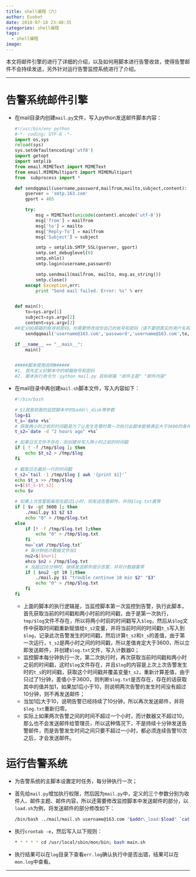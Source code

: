 ```yaml
---
title: shell编程（六）
author: Evobot
date: 2018-07-18 23:40:35
categories: shell编程
tags:
  - shell编程
image:
---
```




本文将邮件引擎的进行了详细的介绍，以及如何用脚本进行告警收敛，使得告警邮件不会持续发送，另外针对运行告警监控系统进行了介绍。

<!--more-->

---

# 告警系统邮件引擎

- 在mail目录内创建`mail.py`文件，写入python发送邮件脚本内容：

  ```python
  #!/usr/bin/env python
  #-*- coding: UTF-8 -*-
  import os,sys
  reload(sys)
  sys.setdefaultencoding('utf8')
  import getopt
  import smtplib
  from email.MIMEText import MIMEText
  from email.MIMEMultipart import MIMEMultipart
  from  subprocess import *
  
  def sendqqmail(username,password,mailfrom,mailto,subject,content):
      gserver = 'smtp.163.com'
      gport = 465
  
      try:
          msg = MIMEText(unicode(content).encode('utf-8'))
          msg['from'] = mailfrom
          msg['to'] = mailto
          msg['Reply-To'] = mailfrom
          msg['Subject'] = subject
  
          smtp = smtplib.SMTP_SSL(gserver, gport)
          smtp.set_debuglevel(0)
          smtp.ehlo()
          smtp.login(username,password)
  
          smtp.sendmail(mailfrom, mailto, msg.as_string())
          smtp.close()
      except Exception,err:
          print "Send mail failed. Error: %s" % err
  
  
  def main():
      to=sys.argv[1]
      subject=sys.argv[2]
      content=sys.argv[3]
  ##定义QQ邮箱的账号和密码，你需要修改成你自己的账号和密码（请不要把真实的用户名和密码放到网上公开，否则你会死的很惨)
      sendqqmail('username@163.com','password','username@163.com',to,subject,content)
  
  if __name__ == "__main__":
      main()
  
  
  #####脚本使用说明######
  #1. 首先定义好脚本中的邮箱账号和密码
  #2. 脚本执行命令为：python mail.py 目标邮箱 "邮件主题" "邮件内容"
  
  ```

- 在mail目录中再创建`mail.sh`脚本文件，写入内容如下：

  ```bash
  #!/bin/bash
  
  # $1就是前面的监控脚本中的$addr\_disk等参数
  log=$1
  t_s=`date +%s`
  # 获取两小时之前的时间戳是为了让发生告警时第一次执行此脚本能够满足大于3600的条件，从而发送邮件
  t_s2=`date -d "2 hours ago" +%s`
  
  # 如果日志文件不存在，则创建并写入两小时之前的时间戳
  if [ ! -f /tmp/$log ]; then
      echo $t_s2 > /tmp/$log
  fi
  
  # 截取日志最后一行的时间戳
  t_s2=`tail -1 /tmp/$log | awk '{print $1}'`
  echo $t_s >> /tmp/$log
  v=$[$t_s-$t_s2]
  echo $v
  
  # 如果上次告警距离现在超过1小时，则发送告警邮件，并将$log.txt置零
  if [ $v -gt 3600 ]; then
      ./mail.py $1 $2 $3
      echo "0" > /tmp/$log.txt
  else
      if [! -f /tmp/$log.txt ];then
          echo "0" > /tmp/$log.txt
      fi
      nu=`cat /tmp/$log.txt`
      # 每分钟给计数器文件加1
      nu2=$[$nu+1]
      ehco $n2 > /tmp/$log.txt
      # 当超过10分钟时，继续发送邮件提示告警，并将计数器置零
      if [ $nu2 -gt 10 ];then
          ./mail.py $1 "trouble continue 10 min $2" "$3"
          echo "0" > /tmp/$log.txt
      fi
  fi
  ```

  - 上面的脚本的执行逻辑是，当监控脚本第一次监控到告警，执行此脚本，首先获取当前的时间戳和两小时前的时间戳，由于是第一次执行，`tmp/$log`文件不存在，所以将两小时前的时间戳写入`$log`，然后从`$log`文件中获取时间戳重新赋值给`t_s2`变量，并将当前时间的时间戳`t_s`写入到`$log`，记录此次告警发生的时间戳，然后计算`t_s2`和`t_s`的差值，由于第一次运行，`t_s2`是两小时之间的时间戳，所以差值肯定大于3600，所以立即发送邮件，并创建`$log.txt`文件，写入计数器0；
  - 监控脚本每分钟执行一次，第二次执行时，再次获取当前时间戳和两小时之前的时间戳，这时`$log`文件存在，并且`$log`的内容是上次上次告警发生时的`t_s`的时间戳，获取这个时间戳并覆盖变量`t_s2`，重新计算差值，由于只过了1分钟，差值小于3600，则判断`$log.txt`是否存在，存在的话获取其中的值并加1，如果加1后小于10，则说明两次告警的发生时间没有超过10分钟，则不再发送邮件；
  - 当加1后大于10，说明告警已经持续了10分钟，所以再次发送邮件，并将`$log.txt`重新归零。
  - 实际上如果两次告警之间的时间不超过一个小时，而计数器又不超过10，那么也不会发送邮件给管理员，所以这种情况下，不是持续十分钟发送告警邮件，而是告警发生时间之间只要不超过一小时，都必须连续告警10次之后，才会发送邮件。

# 运行告警系统

- 为告警系统的主脚本设置定时任务，每分钟执行一次；

- 首先给`mail.py`增加执行权限，然后因为`mail.py`中，定义的三个参数分别为收件人、邮件主题、邮件内容，所以还需要修改监控脚本中发送邮件的部分，以`load.sh`为例，将发送邮件的部分修改如下：

  ```bash
  /bin/bash ../mail/mail.sh username@163.com "$addr\_load:$load" `cat ../log/load.tmp`
  ```

- 执行`crontab -e`，然后写入以下规则：

  ```bash
  * * * * * cd /usr/local/sbin/mon/bin; bash main.sh
  ```

- 执行结果可以在`log`目录下查看`err.log`确认执行中是否出错，结果可以在`mon.log`中查看。

---

